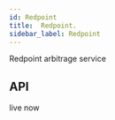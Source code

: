 ```yaml
---
id: Redpoint
title:  Redpoint.
sidebar_label: Redpoint
---
```


Redpoint arbitrage service

## API

live now
